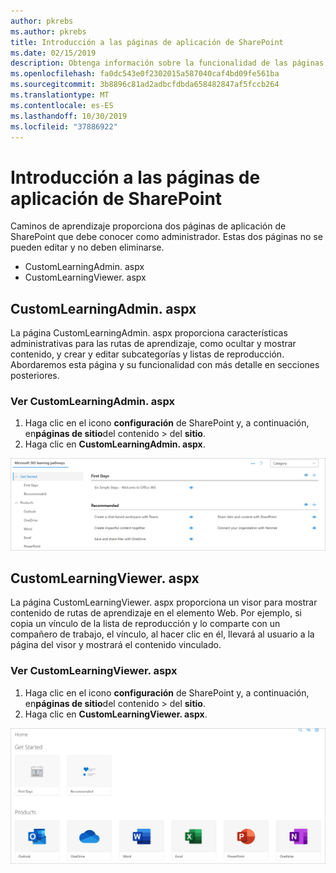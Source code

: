 ```yaml
---
author: pkrebs
ms.author: pkrebs
title: Introducción a las páginas de aplicación de SharePoint
ms.date: 02/15/2019
description: Obtenga información sobre la funcionalidad de las páginas de aplicación de SharePoint en caminos de aprendizaje de Microsoft 365
ms.openlocfilehash: fa0dc543e0f2302015a587040caf4bd09fe561ba
ms.sourcegitcommit: 3b8896c81ad2adbcfdbda658482847af5fccb264
ms.translationtype: MT
ms.contentlocale: es-ES
ms.lasthandoff: 10/30/2019
ms.locfileid: "37886922"
---
```

# <a name="get-to-know-the-sharepoint-application-pages"></a>Introducción a las páginas de aplicación de SharePoint

Caminos de aprendizaje proporciona dos páginas de aplicación de SharePoint que debe conocer como administrador. Estas dos páginas no se pueden editar y no deben eliminarse. 

- CustomLearningAdmin. aspx
- CustomLearningViewer. aspx

## <a name="customlearningadminaspx"></a>CustomLearningAdmin. aspx

La página CustomLearningAdmin. aspx proporciona características administrativas para las rutas de aprendizaje, como ocultar y mostrar contenido, y crear y editar subcategorías y listas de reproducción. Abordaremos esta página y su funcionalidad con más detalle en secciones posteriores.

### <a name="view-customlearningadminaspx"></a>Ver CustomLearningAdmin. aspx

1. Haga clic en el icono **configuración** de SharePoint y, a continuación, en**páginas de sitio**del contenido > del **sitio**. 
2. Haga clic en **CustomLearningAdmin. aspx**. 

![CG-adminapppage. png](media/cg-adminapppage.png)

## <a name="customlearningvieweraspx"></a>CustomLearningViewer. aspx
La página CustomLearningViewer. aspx proporciona un visor para mostrar contenido de rutas de aprendizaje en el elemento Web. Por ejemplo, si copia un vínculo de la lista de reproducción y lo comparte con un compañero de trabajo, el vínculo, al hacer clic en él, llevará al usuario a la página del visor y mostrará el contenido vinculado. 

### <a name="view-customlearningvieweraspx"></a>Ver CustomLearningViewer. aspx

1. Haga clic en el icono **configuración** de SharePoint y, a continuación, en**páginas de sitio**del contenido > del **sitio**. 
2. Haga clic en **CustomLearningViewer. aspx**. 

![CG-viewerapppage. png](media/cg-viewerapppage.png)

